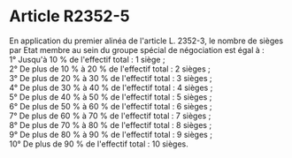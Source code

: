 # Article R2352-5

  
En application du premier alinéa de l'article L. 2352-3, le nombre de sièges par Etat membre au sein du groupe spécial de négociation est égal à :   
1° Jusqu'à 10 % de l'effectif total : 1 siège ;   
2° De plus de 10 % à 20 % de l'effectif total : 2 sièges ;   
3° De plus de 20 % à 30 % de l'effectif total : 3 sièges ;   
4° De plus de 30 % à 40 % de l'effectif total : 4 sièges ;   
5° De plus de 40 % à 50 % de l'effectif total : 5 sièges ;   
6° De plus de 50 % à 60 % de l'effectif total : 6 sièges ;   
7° De plus de 60 % à 70 % de l'effectif total : 7 sièges ;   
8° De plus de 70 % à 80 % de l'effectif total : 8 sièges ;   
9° De plus de 80 % à 90 % de l'effectif total : 9 sièges ;   
10° De plus de 90 % de l'effectif total : 10 sièges.